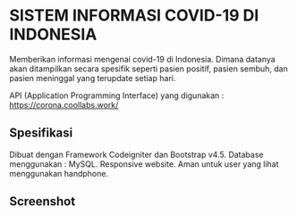 # SISTEM INFORMASI COVID-19 DI INDONESIA
Memberikan informasi mengenai covid-19 di Indonesia. Dimana datanya akan ditampilkan secara spesifik seperti pasien positif, pasien sembuh, dan pasien meninggal yang terupdate setiap hari.
	
API (Application Programming Interface) yang digunakan : https://corona.coollabs.work/
	
## Spesifikasi

Dibuat dengan Framework Codeigniter dan Bootstrap v4.5.
Database menggunakan : MySQL.
Responsive website. Aman untuk user yang lihat menggunakan handphone.


## Screenshot
